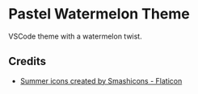 # Pastel Watermelon Theme

 VSCode theme with a watermelon twist.

 ## Credits

* <a href="https://www.flaticon.com/free-icons/summer" title="summer icons">Summer icons created by Smashicons - Flaticon</a>
